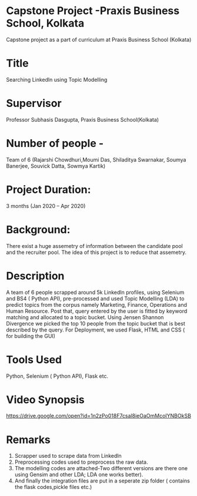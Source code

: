 # Capstone Project -Praxis Business School, Kolkata
Capstone project as a part of curriculum at Praxis Business School (Kolkata)

# Title 
Searching Linkedln using Topic Modelling

# Supervisor
Professor Subhasis Dasgupta, Praxis Business School(Kolkata)

# Number of people - 
Team of 6 (Rajarshi Chowdhuri,Moumi Das, Shiladitya Swarnakar, Soumya Banerjee, Souvick Datta, Sowmya Kartik)

# Project Duration: 
3 months (Jan 2020 – Apr 2020)

# Background: 
There exist a huge assemetry of information between the candidate pool and the recruiter pool. The idea of this  project is to reduce that assemetry. 

# Description 
A team of 6 people scrapped around 5k LinkedIn profiles, using Selenium and BS4 ( Python API), pre-processed and used Topic Modelling (LDA) to predict topics from the corpus namely Marketing, Finance, Operations and Human Resource. Post that, query entered by the user is fitted by keyword matching and allocated to a topic bucket. Using Jensen Shannon Divergence we picked the top 10 people from the topic bucket that is best described by the query. For Deployment, we used Flask, HTML and CSS ( for building the GUI)

# Tools Used
Python, Selenium ( Python API), Flask etc. 

# Video Synopsis 
https://drive.google.com/open?id=1n2zPo018F7csal8ieOaOmMcoIYNBOkSB

# Remarks
  1. Scrapper used to scrape data from Linkedln
  2. Preprocessing codes used to preprocess the raw data.
  3. The modelling codes are attached-Two different versions are there one using Gensim and other LDA; LDA one works better).
  4. And finally the integration files are put in a seperate zip folder ( contains the flask codes,pickle files etc.)

